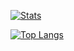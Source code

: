 [![Stats](https://github-readme-stats.vercel.app/api?username=54n17y&hide=stars&bg_color=1E1B1A&title_color=E95858&icon_color=70DBA9&border_color=E95858&text_color=BFBFBF&ring_color=70DBA9&show_icons=true)](#)

[![Top Langs](https://github-readme-stats.vercel.app/api/top-langs/?username=54n17y&layout=compact&bg_color=1E1B1A&title_color=E95858&icon_color=70DBA9&border_color=E95858&text_color=BFBFBF)](#)

